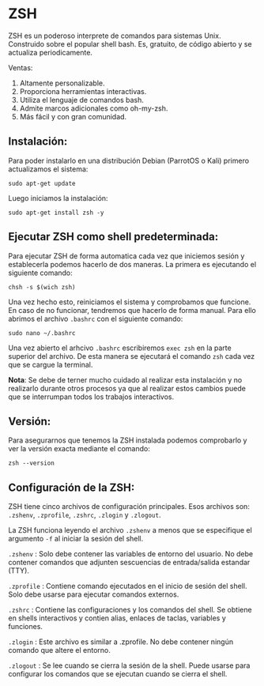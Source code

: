 # ZSH

ZSH es un poderoso interprete de comandos  para sistemas Unix. Construido sobre el popular shell bash. Es, gratuito, de código abierto  y se
actualiza periodicamente.

Ventas:

1. Altamente personalizable.
2. Proporciona herramientas interactivas.
3. Utiliza el lenguaje de comandos bash.
4. Admite marcos adicionales como oh-my-zsh.
5. Más fácil y con gran comunidad.

## Instalación:
Para poder instalarlo en una distribución Debian (ParrotOS o Kali) primero actualizamos el sistema:

    sudo apt-get update

Luego iniciamos la instalación:

    sudo apt-get install zsh -y
    
## Ejecutar ZSH como shell predeterminada:
Para ejecutar ZSH de forma automatica cada vez que iniciemos sesión y establecerla podemos hacerlo de dos maneras.
La primera es ejecutando el siguiente comando:

    chsh -s $(wich zsh)
    
Una vez hecho esto, reiniciamos el sistema y comprobamos que funcione. En caso de no funcionar, tendremos que hacerlo de forma manual.
Para ello abrimos el archivo `.bashrc` con el siguiente comando:

    sudo nano ~/.bashrc
    
Una vez abierto el arhcivo `.bashrc` escribiremos `exec zsh` en la parte superior del archivo. De esta manera se ejecutará el comando `zsh`
cada vez que se cargue la terminal.

**Nota**: Se debe de terner mucho cuidado al realizar esta instalación y no realizarlo durante otros procesos ya que al realizar estos cambios
puede que se interrumpan todos los trabajos interactivos.

## Versión:
Para asegurarnos que tenemos la ZSH instalada podemos comprobarlo y ver la versión exacta mediante el comando:

    zsh --version
    
## Configuración de la ZSH:

ZSH tiene cinco archivos de configuración principales. Esos archivos son: `.zshenv`, `.zprofile`, `.zshrc`, `.zlogin` y `.zlogout`.

La ZSH funciona leyendo el archivo `.zshenv` a menos que se especifique el argumento `-f` al iniciar la sesión del shell.

`.zshenv` : Solo debe contener las variables  de entorno del usuario. No debe contener comandos que adjunten sescuencias de entrada/salida estandar (TTY). 

`.zprofile` : Contiene comando ejecutados en el inicio de sesión del shell. Solo debe usarse para ejecutar comandos externos.

`.zshrc` : Contiene las configuraciones y los comandos del shell. Se obtiene en shells interactivos y contien alias, enlaces de taclas, variables y funciones. 

`.zlogin` : Este archivo es similar a .zprofile. No debe contener ningún comando que altere el entorno. 

`.zlogout` : Se lee cuando se cierra la sesión de la shell. Puede usarse para configurar los comandos que se ejecutan cuando se cierra el shell.
    
